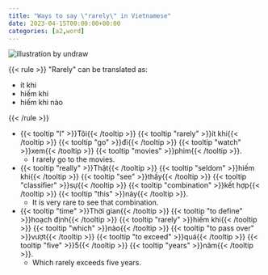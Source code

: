 ```yaml
---
title: "Ways to say \"rarely\" in Vietnamese"
date: 2023-04-15T00:00:00+00:00
categories: [a2,word]
---
```


![illustration by undraw](/images/undraw/undraw_breaking_barriers_vnf3.png)

{{< rule >}}
"Rarely" can be translated as:

- ít khi
- hiếm khi
- hiếm khi nào

{{< /rule >}}

- {{< tooltip "I" >}}Tôi{{< /tooltip >}}
  {{< tooltip "rarely" >}}ít khi{{< /tooltip >}}
  {{< tooltip "go" >}}đi{{< /tooltip >}}
  {{< tooltip "watch" >}}xem{{< /tooltip >}}
  {{< tooltip "movies" >}}phim{{< /tooltip >}}.
    - I rarely go to the movies.
- {{< tooltip "really" >}}Thật{{< /tooltip >}}
  {{< tooltip "seldom" >}}hiếm khi{{< /tooltip >}}
  {{< tooltip "see" >}}thấy{{< /tooltip >}}
  {{< tooltip "classifier" >}}sự{{< /tooltip >}}
  {{< tooltip "combination" >}}kết hợp{{< /tooltip >}}
  {{< tooltip "this" >}}này{{< /tooltip >}}.
    - It is very rare to see that combination.
- {{< tooltip "time" >}}Thời gian{{< /tooltip >}}
  {{< tooltip "to define" >}}hoạch định{{< /tooltip >}}
  {{< tooltip "rarely" >}}hiếm khi{{< /tooltip >}}
  {{< tooltip "which" >}}nào{{< /tooltip >}}
  {{< tooltip "to pass over" >}}vượt{{< /tooltip >}}
  {{< tooltip "to exceed" >}}quá{{< /tooltip >}}
  {{< tooltip "five" >}}5{{< /tooltip >}}
  {{< tooltip "years" >}}năm{{< /tooltip >}}.
    - Which rarely exceeds five years.
